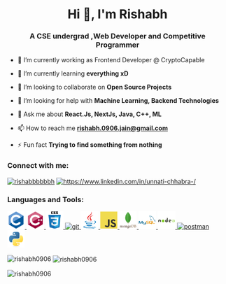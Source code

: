 <h1 align="center">Hi 👋, I'm Rishabh </h1>
<h3 align="center">A CSE undergrad ,Web Developer and Competitive Programmer </h3>

<p align="left"> <a href="https://twitter.com/rishabbbbbbh><img src="https://img.shields.io/twitter/follow/rishabbbbbbh?logo=twitter&style=for-the-badge" alt="jalebi" /></a> </p>

- 🔭 I’m currently working as Frontend Developer @ CryptoCapable

- 🌱 I’m currently learning **everything xD**

- 👯 I’m looking to collaborate on **Open Source Projects**

- 🤝 I’m looking for help with **Machine Learning, Backend Technologies**

- 💬 Ask me about **React.Js, NextJs, Java, C++, ML**

- 📫 How to reach me **rishabh.0906.jain@gmail.com**

- ⚡ Fun fact **Trying to find something from nothing**

<h3 align="left">Connect with me:</h3>
<p align="left">
<a href="https://twitter.com/rishabbbbbbh" target="blank"><img align="center" src="https://raw.githubusercontent.com/rahuldkjain/github-profile-readme-generator/master/src/images/icons/Social/twitter.svg" alt="rishabbbbbbh" height="30" width="40" /></a>
<a href="https://www.linkedin.com/in/rishabhjain0906/" target="blank"><img align="center" src="https://raw.githubusercontent.com/rahuldkjain/github-profile-readme-generator/master/src/images/icons/Social/linked-in-alt.svg" alt="https://www.linkedin.com/in/unnati-chhabra-/" height="30" width="40" /></a>
</p>

<h3 align="left">Languages and Tools:</h3>
<p align="left"> <a href="https://www.cprogramming.com/" target="_blank"> <img src="https://raw.githubusercontent.com/devicons/devicon/master/icons/c/c-original.svg" alt="c" width="40" height="40"/> </a> <a href="https://www.w3schools.com/cpp/" target="_blank"> <img src="https://raw.githubusercontent.com/devicons/devicon/master/icons/cplusplus/cplusplus-original.svg" alt="cplusplus" width="40" height="40"/> </a> <a href="https://www.w3schools.com/css/" target="_blank"> <img src="https://raw.githubusercontent.com/devicons/devicon/master/icons/css3/css3-original-wordmark.svg" alt="css3" width="40" height="40"/> </a>   <a href="https://git-scm.com/" target="_blank"> <img src="https://www.vectorlogo.zone/logos/git-scm/git-scm-icon.svg" alt="git" width="40" height="40"/> </a> <a href="https://www.w3.org/html/" target="_blank"> 
  <a href="https://www.java.com" target="_blank"> <img src="https://raw.githubusercontent.com/devicons/devicon/master/icons/java/java-original.svg" alt="java" width="40" height="40"/> </a> <a href="https://developer.mozilla.org/en-US/docs/Web/JavaScript" target="_blank"> <img src="https://raw.githubusercontent.com/devicons/devicon/master/icons/javascript/javascript-original.svg" alt="javascript" width="40" height="40"/> </a>  <a href="https://www.mongodb.com/" target="_blank"> <img src="https://raw.githubusercontent.com/devicons/devicon/master/icons/mongodb/mongodb-original-wordmark.svg" alt="mongodb" width="40" height="40"/> </a> <a href="https://www.mysql.com/" target="_blank"> <img src="https://raw.githubusercontent.com/devicons/devicon/master/icons/mysql/mysql-original-wordmark.svg" alt="mysql" width="40" height="40"/> </a> <a href="https://nodejs.org" target="_blank"> <img src="https://raw.githubusercontent.com/devicons/devicon/master/icons/nodejs/nodejs-original-wordmark.svg" alt="nodejs" width="40" height="40"/> </a>  <a href="https://postman.com" target="_blank"> <img src="https://www.vectorlogo.zone/logos/getpostman/getpostman-icon.svg" alt="postman" width="40" height="40"/> </a> <a href="https://www.python.org" target="_blank"> <img src="https://raw.githubusercontent.com/devicons/devicon/master/icons/python/python-original.svg" alt="python" width="40" height="40"/> </a>  </p>

<p><img align="left" src="https://github-readme-stats.vercel.app/api/top-langs?username=rishabh0906&show_icons=true&locale=en&layout=compact" alt="rishabh0906" /></p>

<p>&nbsp;<img align="center" src="https://github-readme-stats.vercel.app/api?username=rishabh0906&show_icons=true&locale=en" alt="rishabh0906" /></p>

<p><img align="center" src="https://github-readme-streak-stats.herokuapp.com/?user=rishabh0906&" alt="rishabh0906" /></p>



